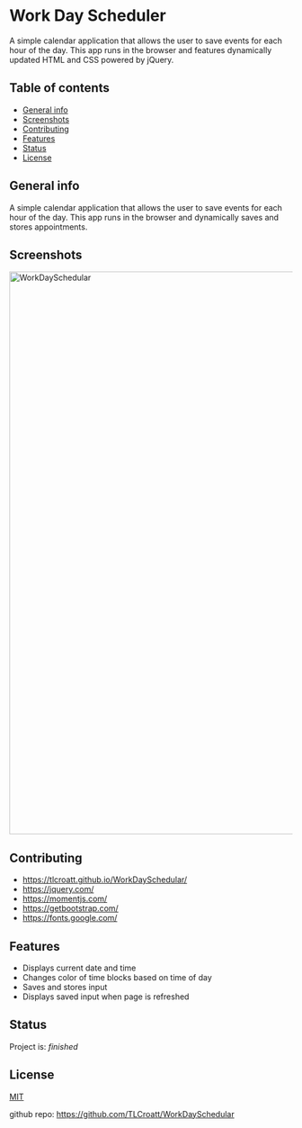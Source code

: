 # Work Day Scheduler
A simple calendar application that allows the user to save events for each hour of the day. This app runs in the browser and features dynamically updated HTML and CSS powered by jQuery.

## Table of contents
* [General info](#general-info)
* [Screenshots](#screenshots)
* [Contributing](#contributing)
* [Features](#features)
* [Status](#status)
* [License](#license)

## General info
A simple calendar application that allows the user to save events for each hour of the day. This app runs in the browser and dynamically saves and stores appointments.

## Screenshots

<img width="1000" alt="WorkDaySchedular" src="https://user-images.githubusercontent.com/66500773/90269466-e7089400-de15-11ea-83eb-3cee8a75892e.png">

## Contributing
* https://tlcroatt.github.io/WorkDaySchedular/
* https://jquery.com/
* https://momentjs.com/
* https://getbootstrap.com/
* https://fonts.google.com/


## Features
* Displays current date and time
* Changes color of time blocks based on time of day
* Saves and stores input
* Displays saved input when page is refreshed


## Status
Project is: _finished_

## License
[MIT](https://choosealicense.com/licenses/mit/)

github repo: https://github.com/TLCroatt/WorkDaySchedular


